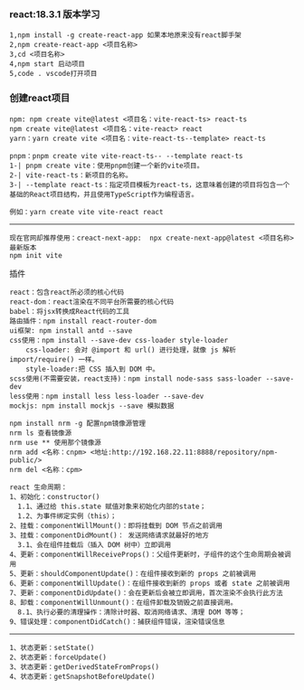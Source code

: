 ### react:18.3.1 版本学习
    1,npm install -g create-react-app 如果本地原来没有react脚手架
    2,npm create-react-app <项目名称>
    3,cd <项目名称>
    4,npm start 启动项目
    5,code . vscode打开项目
### 创建react项目
    npm: npm create vite@latest <项目名：vite-react-ts> react-ts
    npm create vite@latest <项目名：vite-react> react
    yarn：yarn create vite <项目名：vite-react-ts--template> react-ts

    pnpm：pnpm create vite vite-react-ts-- --template react-ts
    1-| pnpm create vite：使用pnpm创建一个新的vite项目。
    2-| vite-react-ts：新项目的名称。
    3-| --template react-ts：指定项目模板为react-ts，这意味着创建的项目将包含一个基础的React项目结构，并且使用TypeScript作为编程语言。
    
    例如：yarn create vite vite-react react
---
    现在官网却推荐使用：creact-next-app:  npx create-next-app@latest <项目名称> 最新版本
    npm init vite



    
插件
```
react：包含react所必须的核心代码
react-dom：react渲染在不同平台所需要的核心代码
babel：将jsx转换成React代码的工具
路由插件：npm install react-router-dom
ui框架: npm install antd --save
css使用：npm install --save-dev css-loader style-loader
    css-loader: 会对 @import 和 url() 进行处理，就像 js 解析 import/require() 一样。
    style-loader:把 CSS 插入到 DOM 中。
scss使用(不需要安装，react支持)：npm install node-sass sass-loader --save-dev
less使用：npm install less less-loader --save-dev
mockjs: npm install mockjs --save 模拟数据

npm install nrm -g 配置npm镜像源管理
nrm ls 查看镜像源
nrm use ** 使用那个镜像源
nrm add <名称：cnpm> <地址:http://192.168.22.11:8888/repository/npm-public/>
nrm del <名称：cpm>
```

    react 生命周期：
    1、初始化：constructor()
      1.1、通过给 this.state 赋值对象来初始化内部的state；
      1.2、为事件绑定实例（this）；
    2、挂载：componentWillMount()：即将挂载到 DOM 节点之前调用
    3、挂载：componentDidMount()： 发送网络请求就最好的地方
      3.1、会在组件挂载后（插入 DOM 树中）立即调用
    4、更新：componentWillReceiveProps()：父组件更新时，子组件的这个生命周期会被调用
    5、更新：shouldComponentUpdate()：在组件接收到新的 props 之前被调用
    6、更新：componentWillUpdate()：在组件接收到新的 props 或者 state 之前被调用
    7、更新：componentDidUpdate()：会在更新后会被立即调用，首次渲染不会执行此方法
    8、卸载：componentWillUnmount()：在组件卸载及销毁之前直接调用。
      8.1、执行必要的清理操作：清除计时器、取消网络请求、清理 DOM 等等；
    9、错误处理：componentDidCatch()：捕获组件错误，渲染错误信息
--- 
    1、状态更新：setState()
    2、状态更新：forceUpdate()
    3、状态更新：getDerivedStateFromProps()
    4、状态更新：getSnapshotBeforeUpdate()
